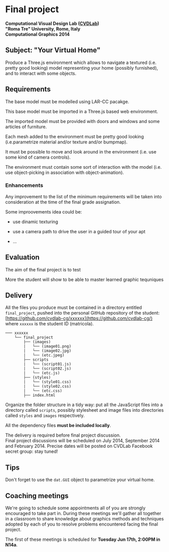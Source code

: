 # Final project

**Computational Visual Design Lab ([CVDLab](https://github.com/cvdlab))**  
**"Roma Tre" University, Rome, Italy**  
**Computational Graphics 2014**

## Subject: "Your Virtual Home"

Produce a Three.js environment which allows to navigate a textured (i.e. pretty good looking) model representing your home (possibly furnished), and to interact with some objects.

## Requirements

The base model must be modelled using LAR-CC pacakge. 

This base model must be imported in a Three.js based web environment.

The imported model must be provided with doors and windows and some articles of furniture.

Each mesh added to the environment must be pretty good looking (i.e.parametrize material and/or texture and/or bumpmap).

It must be possible to move and look around in the environment (i.e. use some kind of camera controls).

The environment must contain some sort of interaction with the model (i.e. use object-picking in association with object-animation).

### Enhancements

Any improvement to the list of the minimum requirements will be taken into consideration at the time of the final grade assignation.

Some improovements idea could be:

* use dinamic texturing

* use a camera path to drive the user in a guided tour of your apt

* ...

## Evaluation

The aim of the final project is to test 

More the student will show to be able to master learned graphic tequniques 

## Delivery

All the files you produce must be contained in a directory entitled `final_project`, pushed into the personal GitHub repository of the student: [https://github.com/cvdlab-cg/xxxxxx](https://github.com/cvdlab-cg/) where `xxxxxx` is the student ID  (matricola).

```
─── xxxxxx
    └── final_project
        ├── (images)
        |   └── (image01.png)
        |   └── (image02.jpg)
        |   └── (etc.jpeg)
        ├── scripts
        |   └── (script01.js)
        |   └── (script02.js)
        |   └── (etc.js)
        ├── (styles)
        |   └── (style01.css)
        |   └── (style02.css)
        |   └── (etc.css)
        ├── index.html
```

Organize the folder structure in a tidy way: put all the JavaScript files into a directory called `scripts`, possibly stylesheet and image files into directories called `styles` and `images` respectively.

All the dependency files **must be included locally**. 

The delivery is required before final project discussion.   
Final project discussions will be scheduled on July 2014, September 2014 and February 2014. Precise dates will be posted on CVDLab Facebook secret group: stay tuned!


## Tips

Don't forget to use the `dat.GUI` object to parametrize your virtual home.

## Coaching meetings

We're going to schedule some appointments all of you are strongly encouraged to take part in. During these meetings we'll gather all together in a classroom to share knowledge about graphics methods and techniques adopted by each of you to resolve problems encountered facing the final project.

The first of these meetings is scheduled for **Tuesday Jun 17th, 2:00PM in N14a**.
